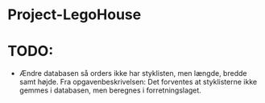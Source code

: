 # Project-LegoHouse

# TODO:
- Ændre databasen så orders ikke har styklisten, men længde, bredde samt højde.
Fra opgavenbeskrivelsen: Det forventes at styklisterne ikke gemmes i databasen, men beregnes i forretningslaget.

